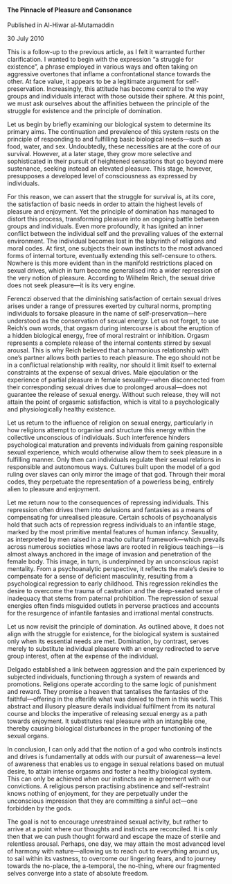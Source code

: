 <h4>The Pinnacle of Pleasure and Consonance</h4>

Published in Al-Hiwar al-Mutamaddin

30 July 2010

This is a follow-up to the previous article, as I felt it warranted further clarification. I wanted to begin with the expression “a struggle for existence”, a phrase employed in various ways and often taking on aggressive overtones that inflame a confrontational stance towards the other. At face value, it appears to be a legitimate argument for self-preservation. Increasingly, this attitude has become central to the way groups and individuals interact with those outside their sphere. At this point, we must ask ourselves about the affinities between the principle of the struggle for existence and the principle of domination.

Let us begin by briefly examining our biological system to determine its primary aims. The continuation and prevalence of this system rests on the principle of responding to and fulfilling basic biological needs—such as food, water, and sex. Undoubtedly, these necessities are at the core of our survival. However, at a later stage, they grow more selective and sophisticated in their pursuit of heightened sensations that go beyond mere sustenance, seeking instead an elevated pleasure. This stage, however, presupposes a developed level of consciousness as expressed by individuals.

For this reason, we can assert that the struggle for survival is, at its core, the satisfaction of basic needs in order to attain the highest levels of pleasure and enjoyment. Yet the principle of domination has managed to distort this process, transforming pleasure into an ongoing battle between groups and individuals. Even more profoundly, it has ignited an inner conflict between the individual self and the prevailing values of the external environment. The individual becomes lost in the labyrinth of religions and moral codes. At first, one subjects their own instincts to the most advanced forms of internal torture, eventually extending this self-censure to others. Nowhere is this more evident than in the manifold restrictions placed on sexual drives, which in turn become generalised into a wider repression of the very notion of pleasure. According to Wilhelm Reich, the sexual drive does not seek pleasure—it is its very engine.

Ferenczi observed that the diminishing satisfaction of certain sexual drives arises under a range of pressures exerted by cultural norms, prompting individuals to forsake pleasure in the name of self-preservation—here understood as the conservation of sexual energy. Let us not forget, to use Reich’s own words, that orgasm during intercourse is about the eruption of a hidden biological energy, free of moral restraint or inhibition. Orgasm represents a complete release of the internal contents stirred by sexual arousal. This is why Reich believed that a harmonious relationship with one’s partner allows both parties to reach pleasure. The ego should not be in a conflictual relationship with reality, nor should it limit itself to external constraints at the expense of sexual drives. Male ejaculation or the experience of partial pleasure in female sexuality—when disconnected from their corresponding sexual drives due to prolonged arousal—does not guarantee the release of sexual energy. Without such release, they will not attain the point of orgasmic satisfaction, which is vital to a psychologically and physiologically healthy existence.

Let us return to the influence of religion on sexual energy, particularly in how religions attempt to organise and structure this energy within the collective unconscious of individuals. Such interference hinders psychological maturation and prevents individuals from gaining responsible sexual experience, which would otherwise allow them to seek pleasure in a fulfilling manner. Only then can individuals regulate their sexual relations in responsible and autonomous ways. Cultures built upon the model of a god ruling over slaves can only mirror the image of that god. Through their moral codes, they perpetuate the representation of a powerless being, entirely alien to pleasure and enjoyment.

Let me return now to the consequences of repressing individuals. This repression often drives them into delusions and fantasies as a means of compensating for unrealised pleasure. Certain schools of psychoanalysis hold that such acts of repression regress individuals to an infantile stage, marked by the most primitive mental features of human infancy. Sexuality, as interpreted by men raised in a macho cultural framework—which prevails across numerous societies whose laws are rooted in religious teachings—is almost always anchored in the image of invasion and penetration of the female body. This image, in turn, is underpinned by an unconscious rapist mentality. From a psychoanalytic perspective, it reflects the male’s desire to compensate for a sense of deficient masculinity, resulting from a psychological regression to early childhood. This regression rekindles the desire to overcome the trauma of castration and the deep-seated sense of inadequacy that stems from paternal prohibition. The repression of sexual energies often finds misguided outlets in perverse practices and accounts for the resurgence of infantile fantasies and irrational mental constructs.

Let us now revisit the principle of domination. As outlined above, it does not align with the struggle for existence, for the biological system is sustained only when its essential needs are met. Domination, by contrast, serves merely to substitute individual pleasure with an energy redirected to serve group interest, often at the expense of the individual.

Delgado established a link between aggression and the pain experienced by subjected individuals, functioning through a system of rewards and promotions. Religions operate according to the same logic of punishment and reward. They promise a heaven that tantalises the fantasies of the faithful—offering in the afterlife what was denied to them in this world. This abstract and illusory pleasure derails individual fulfilment from its natural course and blocks the imperative of releasing sexual energy as a path towards enjoyment. It substitutes real pleasure with an intangible one, thereby causing biological disturbances in the proper functioning of the sexual organs.

In conclusion, I can only add that the notion of a god who controls instincts and drives is fundamentally at odds with our pursuit of awareness—a level of awareness that enables us to engage in sexual relations based on mutual desire, to attain intense orgasms and foster a healthy biological system. This can only be achieved when our instincts are in agreement with our convictions. A religious person practising abstinence and self-restraint knows nothing of enjoyment, for they are perpetually under the unconscious impression that they are committing a sinful act—one forbidden by the gods.

The goal is not to encourage unrestrained sexual activity, but rather to arrive at a point where our thoughts and instincts are reconciled. It is only then that we can push thought forward and escape the maze of sterile and relentless arousal. Perhaps, one day, we may attain the most advanced level of harmony with nature—allowing us to reach out to everything around us, to sail within its vastness, to overcome our lingering fears, and to journey towards the no-place, the a-temporal, the no-thing, where our fragmented selves converge into a state of absolute freedom.
